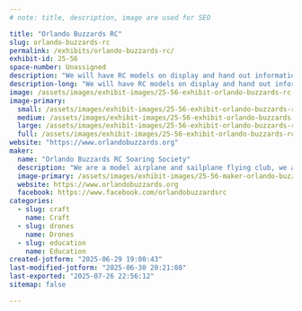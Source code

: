 ```yaml
---
# note: title, description, image are used for SEO

title: "Orlando Buzzards RC"
slug: orlando-buzzards-rc
permalink: /exhibits/orlando-buzzards-rc/
exhibit-id: 25-56
space-number: Unassigned
description: "We will have RC models on display and hand out information cards."
description-long: "We will have RC models on display and hand out information cards"
image: /assets/images/exhibit-images/25-56-exhibit-orlando-buzzards-rc-img-2125-1156-large.jpeg
image-primary: 
  small: /assets/images/exhibit-images/25-56-exhibit-orlando-buzzards-rc-img-2125-1156-small.jpeg
  medium: /assets/images/exhibit-images/25-56-exhibit-orlando-buzzards-rc-img-2125-1156-medium.jpeg
  large: /assets/images/exhibit-images/25-56-exhibit-orlando-buzzards-rc-img-2125-1156-large.jpeg
  full: /assets/images/exhibit-images/25-56-exhibit-orlando-buzzards-rc-img-2125-1156-full.jpeg
website: "https://www.orlandobuzzards.org"
maker: 
  name: "Orlando Buzzards RC Soaring Society"
  description: "We are a model airplane and sailplane flying club, we also build models from kits, some club members make their own designs from scratch of blue prints, we then install the electronics and a propeltion system and get them ready for flight. We also build and fly drones and model helicopters."
  image-primary: /assets/images/exhibit-images/25-56-maker-orlando-buzzards-rc-img-2125-medium.jpeg
  website: https://www.orlandobuzzards.org
  facebook: https://www.facebook.com/orlandobuzzardsrc
categories: 
  - slug: craft
    name: Craft
  - slug: drones
    name: Drones
  - slug: education
    name: Education
created-jotform: "2025-06-29 19:00:43"
last-modified-jotform: "2025-06-30 20:21:08"
last-exported: "2025-07-26 22:56:12"
sitemap: false

---
```

